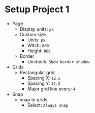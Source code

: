 # Setup Project 1
- Page
  - Display units: `px`
  - Custom size
    - Units: `px`
    - Witch: `800`
    - Height: `800`
  - Border
    - Uncheck: `Show border shadow`
- Grids
  - Rectangular grid
    - Spacing X: `12.5`
    - Spacing Y: `12.5`
    - Major grid line every: `4`
- Snap
  - snap to grids
    - Select: `Always snap`